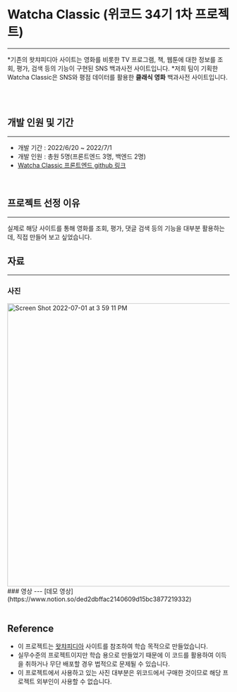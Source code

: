 # Watcha Classic (위코드 34기 1차 프로젝트)
---
*기존의 왓챠피디아 사이트는 영화를 비롯한 TV 프로그램, 책, 웹툰에 대한 정보를 조회, 평가, 검색 등의 기능이 구현된 SNS 백과사전 사이트입니다.
*저희 팀이 기획한 Watcha Classic은 SNS와 평점 데이터를 활용한 **클래식 영화** 백과사전 사이트입니다.

<br>
<br>

## 개발 인원 및 기간
---
- 개발 기간 : 2022/6/20 ~ 2022/7/1
- 개발 인원 : 총원 5명(프론트엔드 3명, 백엔드 2명)
- [Watcha Classic 프론트엔드 github 링크](https://github.com/wecode-bootcamp-korea/34-1st-WATCHACHACHA-frontend)
<br>

## 프로젝트 선정 이유
---
실제로 해당 사이트를 통해 영화를 조회, 평가, 댓글 검색 등의 기능을 대부분 활용하는데, 직접 만들어 보고 싶었습니다.
<br>

## 자료
---
### 사진
<img width="643" alt="Screen Shot 2022-07-01 at 3 59 11 PM" src="https://user-images.githubusercontent.com/102043891/176841574-5d68d365-7687-4a9e-85e7-c83464240429.png">
### 영상
---
[데모 영상](https://www.notion.so/ded2dbffac2140609d15bc3877219332)

<br>
<br>

## Reference
- 이 프로젝트는 [왓챠피디아](https://pedia.watcha.com/) 사이트를 참조하여 학습 목적으로 만들었습니다.
- 실무수준의 프로젝트이지만 학습 용으로 만들었기 때문에 이 코드를 활용하여 이득을 취하거나 무단 배포할 경우 법적으로 문제될 수 있습니다.
- 이 프로젝트에서 사용하고 있는 사진 대부분은 위코드에서 구매한 것이므로 해당 프로젝트 외부인이 사용할 수 없습니다.
